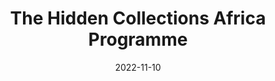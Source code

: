---
title: 'The Hidden Collections Africa Programme'
image: /assets/images/Africa-ubuntu-net.png
background: /assets/images/Africa-ubuntu-net.png
date: 2022-11-10
tags: news
class: ubuntu
layout: redirect
link_to: https://ubuntunet.net/2022/11/the-hidden-collections-africa-programme-ubuntunet-alliance-partnership-agreement-with-the-council-on-library-information-resources-clir/
---